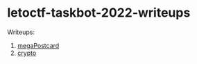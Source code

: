 # letoctf-taskbot-2022-writeups
Writeups:
1. [megaPostcard](01-megaPostcard/README.md)
2. [crypto](02-crypto/README.md)
